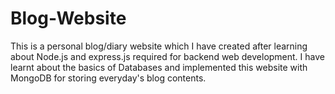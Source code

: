 # Blog-Website
This is a personal blog/diary website which I have created after learning about Node.js and express.js required for backend web development. I have learnt about the basics of Databases and implemented this website with MongoDB for storing everyday's blog contents.
